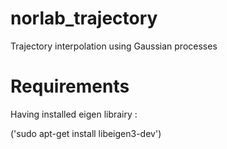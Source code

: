 # norlab_trajectory
Trajectory interpolation using Gaussian processes

# Requirements 
Having installed eigen librairy :

('sudo apt-get install libeigen3-dev')
